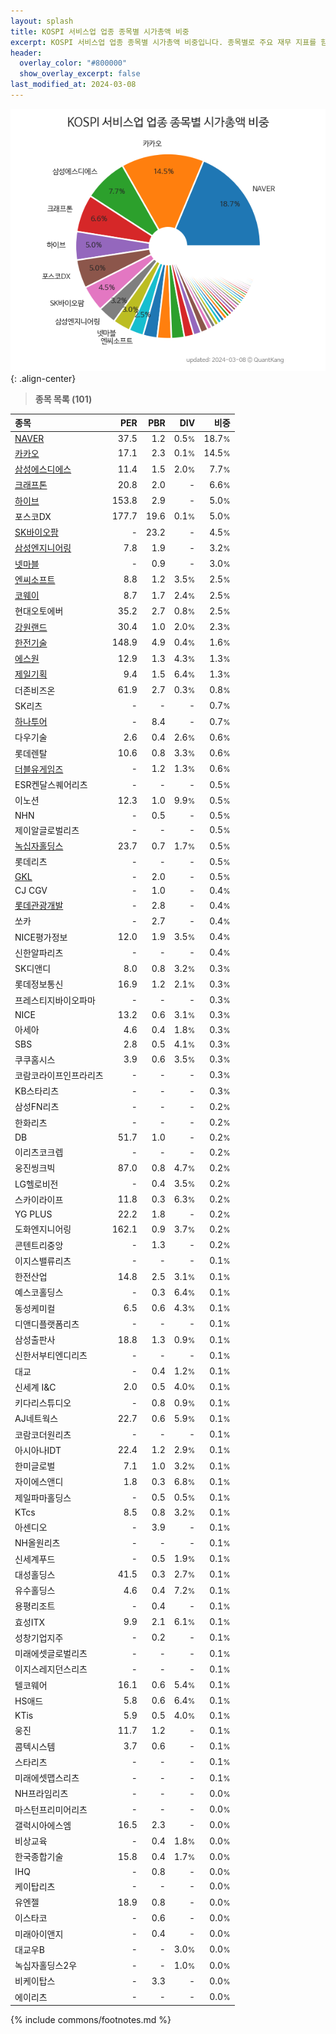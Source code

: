 ```yaml
---
layout: splash
title: KOSPI 서비스업 업종 종목별 시가총액 비중
excerpt: KOSPI 서비스업 업종 종목별 시가총액 비중입니다. 종목별로 주요 재무 지표를 함께 표시합니다.
header:
  overlay_color: "#800000"
  show_overlay_excerpt: false
last_modified_at: 2024-03-08
---
```



![KOSPI 서비스업 업종 종목별 시가총액 비중](/stats/sector/images/kospi_업종_서비스업_종목.png){: .align-center}


> **종목 목록 (101)**<a id="list"></a>

| **종목** | **PER** | **PBR** | **DIV** | **비중** |
| :------- | ------: | ------: | ------: | -------: |
| [NAVER](/035420/) | 37.5 | 1.2 | 0.5<small>%</small> | 18.7<small>%</small> |
| [카카오](/035720/) | 17.1 | 2.3 | 0.1<small>%</small> | 14.5<small>%</small> |
| [삼성에스디에스](/018260/) | 11.4 | 1.5 | 2.0<small>%</small> | 7.7<small>%</small> |
| [크래프톤](/259960/) | 20.8 | 2.0 | - | 6.6<small>%</small> |
| [하이브](/352820/) | 153.8 | 2.9 | - | 5.0<small>%</small> |
| 포스코DX | 177.7 | 19.6 | 0.1<small>%</small> | 5.0<small>%</small> |
| [SK바이오팜](/326030/) | - | 23.2 | - | 4.5<small>%</small> |
| [삼성엔지니어링](/028050/) | 7.8 | 1.9 | - | 3.2<small>%</small> |
| [넷마블](/251270/) | - | 0.9 | - | 3.0<small>%</small> |
| [엔씨소프트](/036570/) | 8.8 | 1.2 | 3.5<small>%</small> | 2.5<small>%</small> |
| [코웨이](/021240/) | 8.7 | 1.7 | 2.4<small>%</small> | 2.5<small>%</small> |
| 현대오토에버 | 35.2 | 2.7 | 0.8<small>%</small> | 2.5<small>%</small> |
| [강원랜드](/035250/) | 30.4 | 1.0 | 2.0<small>%</small> | 2.3<small>%</small> |
| [한전기술](/052690/) | 148.9 | 4.9 | 0.4<small>%</small> | 1.6<small>%</small> |
| [에스원](/012750/) | 12.9 | 1.3 | 4.3<small>%</small> | 1.3<small>%</small> |
| [제일기획](/030000/) | 9.4 | 1.5 | 6.4<small>%</small> | 1.3<small>%</small> |
| 더존비즈온 | 61.9 | 2.7 | 0.3<small>%</small> | 0.8<small>%</small> |
| SK리츠 | - | - | - | 0.7<small>%</small> |
| [하나투어](/039130/) | - | 8.4 | - | 0.7<small>%</small> |
| 다우기술 | 2.6 | 0.4 | 2.6<small>%</small> | 0.6<small>%</small> |
| 롯데렌탈 | 10.6 | 0.8 | 3.3<small>%</small> | 0.6<small>%</small> |
| [더블유게임즈](/192080/) | - | 1.2 | 1.3<small>%</small> | 0.6<small>%</small> |
| ESR켄달스퀘어리츠 | - | - | - | 0.5<small>%</small> |
| 이노션 | 12.3 | 1.0 | 9.9<small>%</small> | 0.5<small>%</small> |
| NHN | - | 0.5 | - | 0.5<small>%</small> |
| 제이알글로벌리츠 | - | - | - | 0.5<small>%</small> |
| [녹십자홀딩스](/005250/) | 23.7 | 0.7 | 1.7<small>%</small> | 0.5<small>%</small> |
| 롯데리츠 | - | - | - | 0.5<small>%</small> |
| [GKL](/114090/) | - | 2.0 | - | 0.5<small>%</small> |
| CJ CGV | - | 1.0 | - | 0.4<small>%</small> |
| [롯데관광개발](/032350/) | - | 2.8 | - | 0.4<small>%</small> |
| 쏘카 | - | 2.7 | - | 0.4<small>%</small> |
| NICE평가정보 | 12.0 | 1.9 | 3.5<small>%</small> | 0.4<small>%</small> |
| 신한알파리츠 | - | - | - | 0.4<small>%</small> |
| SK디앤디 | 8.0 | 0.8 | 3.2<small>%</small> | 0.3<small>%</small> |
| 롯데정보통신 | 16.9 | 1.2 | 2.1<small>%</small> | 0.3<small>%</small> |
| 프레스티지바이오파마 | - | - | - | 0.3<small>%</small> |
| NICE | 13.2 | 0.6 | 3.1<small>%</small> | 0.3<small>%</small> |
| 아세아 | 4.6 | 0.4 | 1.8<small>%</small> | 0.3<small>%</small> |
| SBS | 2.8 | 0.5 | 4.1<small>%</small> | 0.3<small>%</small> |
| 쿠쿠홈시스 | 3.9 | 0.6 | 3.5<small>%</small> | 0.3<small>%</small> |
| 코람코라이프인프라리츠 | - | - | - | 0.3<small>%</small> |
| KB스타리츠 | - | - | - | 0.3<small>%</small> |
| 삼성FN리츠 | - | - | - | 0.2<small>%</small> |
| 한화리츠 | - | - | - | 0.2<small>%</small> |
| DB | 51.7 | 1.0 | - | 0.2<small>%</small> |
| 이리츠코크렙 | - | - | - | 0.2<small>%</small> |
| 웅진씽크빅 | 87.0 | 0.8 | 4.7<small>%</small> | 0.2<small>%</small> |
| LG헬로비전 | - | 0.4 | 3.5<small>%</small> | 0.2<small>%</small> |
| 스카이라이프 | 11.8 | 0.3 | 6.3<small>%</small> | 0.2<small>%</small> |
| YG PLUS | 22.2 | 1.8 | - | 0.2<small>%</small> |
| 도화엔지니어링 | 162.1 | 0.9 | 3.7<small>%</small> | 0.2<small>%</small> |
| 콘텐트리중앙 | - | 1.3 | - | 0.2<small>%</small> |
| 이지스밸류리츠 | - | - | - | 0.1<small>%</small> |
| 한전산업 | 14.8 | 2.5 | 3.1<small>%</small> | 0.1<small>%</small> |
| 예스코홀딩스 | - | 0.3 | 6.4<small>%</small> | 0.1<small>%</small> |
| 동성케미컬 | 6.5 | 0.6 | 4.3<small>%</small> | 0.1<small>%</small> |
| 디앤디플랫폼리츠 | - | - | - | 0.1<small>%</small> |
| 삼성출판사 | 18.8 | 1.3 | 0.9<small>%</small> | 0.1<small>%</small> |
| 신한서부티엔디리츠 | - | - | - | 0.1<small>%</small> |
| 대교 | - | 0.4 | 1.2<small>%</small> | 0.1<small>%</small> |
| 신세계 I&C | 2.0 | 0.5 | 4.0<small>%</small> | 0.1<small>%</small> |
| 키다리스튜디오 | - | 0.8 | 0.9<small>%</small> | 0.1<small>%</small> |
| AJ네트웍스 | 22.7 | 0.6 | 5.9<small>%</small> | 0.1<small>%</small> |
| 코람코더원리츠 | - | - | - | 0.1<small>%</small> |
| 아시아나IDT | 22.4 | 1.2 | 2.9<small>%</small> | 0.1<small>%</small> |
| 한미글로벌 | 7.1 | 1.0 | 3.2<small>%</small> | 0.1<small>%</small> |
| 자이에스앤디 | 1.8 | 0.3 | 6.8<small>%</small> | 0.1<small>%</small> |
| 제일파마홀딩스 | - | 0.5 | 0.5<small>%</small> | 0.1<small>%</small> |
| KTcs | 8.5 | 0.8 | 3.2<small>%</small> | 0.1<small>%</small> |
| 아센디오 | - | 3.9 | - | 0.1<small>%</small> |
| NH올원리츠 | - | - | - | 0.1<small>%</small> |
| 신세계푸드 | - | 0.5 | 1.9<small>%</small> | 0.1<small>%</small> |
| 대성홀딩스 | 41.5 | 0.3 | 2.7<small>%</small> | 0.1<small>%</small> |
| 유수홀딩스 | 4.6 | 0.4 | 7.2<small>%</small> | 0.1<small>%</small> |
| 용평리조트 | - | 0.4 | - | 0.1<small>%</small> |
| 효성ITX | 9.9 | 2.1 | 6.1<small>%</small> | 0.1<small>%</small> |
| 성창기업지주 | - | 0.2 | - | 0.1<small>%</small> |
| 미래에셋글로벌리츠 | - | - | - | 0.1<small>%</small> |
| 이지스레지던스리츠 | - | - | - | 0.1<small>%</small> |
| 텔코웨어 | 16.1 | 0.6 | 5.4<small>%</small> | 0.1<small>%</small> |
| HS애드 | 5.8 | 0.6 | 6.4<small>%</small> | 0.1<small>%</small> |
| KTis | 5.9 | 0.5 | 4.0<small>%</small> | 0.1<small>%</small> |
| 웅진 | 11.7 | 1.2 | - | 0.1<small>%</small> |
| 콤텍시스템 | 3.7 | 0.6 | - | 0.1<small>%</small> |
| 스타리츠 | - | - | - | 0.1<small>%</small> |
| 미래에셋맵스리츠 | - | - | - | 0.1<small>%</small> |
| NH프라임리츠 | - | - | - | 0.0<small>%</small> |
| 마스턴프리미어리츠 | - | - | - | 0.0<small>%</small> |
| 갤럭시아에스엠 | 16.5 | 2.3 | - | 0.0<small>%</small> |
| 비상교육 | - | 0.4 | 1.8<small>%</small> | 0.0<small>%</small> |
| 한국종합기술 | 15.8 | 0.4 | 1.7<small>%</small> | 0.0<small>%</small> |
| IHQ | - | 0.8 | - | 0.0<small>%</small> |
| 케이탑리츠 | - | - | - | 0.0<small>%</small> |
| 유엔젤 | 18.9 | 0.8 | - | 0.0<small>%</small> |
| 이스타코 | - | 0.6 | - | 0.0<small>%</small> |
| 미래아이앤지 | - | 0.4 | - | 0.0<small>%</small> |
| 대교우B | - | - | 3.0<small>%</small> | 0.0<small>%</small> |
| 녹십자홀딩스2우 | - | - | 1.0<small>%</small> | 0.0<small>%</small> |
| 비케이탑스 | - | 3.3 | - | 0.0<small>%</small> |
| 에이리츠 | - | - | - | 0.0<small>%</small> |

{% include commons/footnotes.md %}